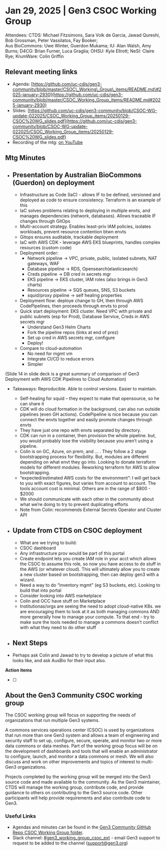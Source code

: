 # Jan 29, 2025 | Gen3 CSOC Working Group

Attendees: CTDS: Michael Fitzsimons, Sara Volk de Garcia, Jawad Qureshi, Bob Grossman, Peter Vassilatos, Fay Booker;  
Aus BioCommons: Uwe Winter, Guerdon Mukama; IU: Alan Walsh, Amy Burns; D4CG: Brian Furner, Luca Graglia; OHSU: Kyle Ellrott; NeSI: Claire Rye; KrumWare: Colin Griffin

## Relevant meeting links   

* Agenda: [https://github.com/uc-cdis/gen3-community/blob/master/CSOC\_Working\_Group\_items/README.md\#2025-january-2930](https://github.com/uc-cdis/gen3-community/blob/master/CSOC_Working_Group_items/README.md#2025-january-2930)   
* Slides: [https://github.com/uc-cdis/gen3-community/blob/CSOC-WG-update-022025/CSOC_Working_Group_items/20250129-CSOC%20WG_slides.pdf](https://github.com/uc-cdis/gen3-community/blob/CSOC-WG-update-022025/CSOC_Working_Group_items/20250129-CSOC%20WG_slides.pdf)
* Recording of the mtg: [on YouTube](https://youtu.be/Rd4qjhm3oKI?si=KsbFf7V5r2wy4s3p)

## Mtg Minutes

* ## Presentation by Australian BioCommons (Guerdon) on deployment

  * Infrastructure as Code (IaC) \- allows IF to be defined, versioned and deployed as code to ensure consistency. Terraform is an example of this  
  * IaC solves problems relating to deploying in multiple envts, and manages dependencies (network, databases). Allows traceable IF changes through GitOps  
  * Multi-account strategy. Enables least-priv IAM policies, isolates workloads, prevent resource contention btwn envts  
  * Gitops ensures auditable, trackable deployment  
  * IaC with AWS CDK \- leverage AWS EKS blueprints, handles complex resources (custom code)  
  * Deployment order:  
    * Network pipeline \-\> VPC, private, public, isolated subnets, NAT gateways, WAF  
    * Database pipeline → RDS, Opensearch(elasticsearch)  
    * Creds pipeline → DB cred in secrets mgr  
    * EKS pipeline → EKS cluster, IAM roles (also brings in Gen3 charts)  
    * Resources pipeline → SQS queues, SNS, S3 buckets  
    * squid/proxy pipeline → self healing properties  
  * Deployment flow: deploye change to GH, then through AWS CodePipelines, then proceeds through envts to prod   
  * Quick start deployment: EKS cluster. Need VPC with private and public subnets (esp for Prod), Database Service, Creds in AWS secrets mgr  
    * Understand Gen3 Helm Charts  
    * Fork the pipeline repos (links at end of prez)  
    * Set up cred in AWS secrets mgr, configure  
    * Deploy\!  
  * Compare to cloud-automation  
    * No need for mgmt vm  
    * Integrate CI/CD to reduce errors  
    * Simpler
 
 (Slide 14 in slide deck is a great summary of comparison of Gen3 Deployment with AWS CDK Pipelines to Cloud Automation)

* Takeaways: Reproducible. Able to control versions. Easier to maintain.   
  * Self-healing for squid – they expect to make that opensource, so he can share it  
  * CDK will do cloud formation in the background, can also run outside pipelines (even GH actions). CodePipeline is nice because you can connect the envts together and easily promote changes through envts  
  * They have just one repo with envts separated by directory.   
  * CDK can run in a container, then provision the whole pipeline. but, you would probably lose the visibility because you aren’t using a pipeline.   
  * Colin is on GC, Azure, on prem, and … . They follow a 2 stage bootstrapping process for flexibility. But, modules are different depending on what envt they go into. Looking to donate terraform models for different modules. Reworking terraform for AWS to allow bootstrapping.   
  * “expected/estimated AWS costs for the environment”: I will get back to you with exact figures, but varies from account to account. The tools account cost is minimal. Others are in the range of $800 \- $2000  
  * We should communicate with each other in the community about what we’re doing to try to prevent duplicating efforts  
  * Note from Colin: recommends External Secrets Operator and Cluster API

* ## Update from CTDS on CSOC deployment

  * What are we trying to build:  
  * CSOC dashboard  
  * Any infrastructure prov would be part of this portal  
  * Create endpoint lets you create IAM role in your acct which allows the CSOC to assume this role, so now you have access to do stuff in the AWS (or whatever cloud). This will ultimately allow you to create a new cluster based on bootstrapping, then can deploy gen3 with a wizard.   
  * Need a way to do “inventory mgmt” (eg S3 buckets, etc). Looking to build that into portal  
  * Consider looking into AWS marketplace  
  * Colin and OCC have stuff on Marketplace  
  * Institutionas/orgs are seeing the need to adopt cloud-native K8s. we are encouraging them to look at it as both managing commons AND more generally how to manage your compute. To that end \- try to make sure the tools needed to manage a commons doesn’t conflict with what they need to do other stuff

* ## Next Steps

* Perhaps ask Colin and Jawad to try to develop a picture of what this looks like, and ask AusBio for their input also. 

**Action items**

- [ ] 

## About the Gen3 Community CSOC working group

The CSOC working group will focus on supporting the needs of organizations that run multiple Gen3 systems.

A commons services operations center (CSOC) is used by organizations that run more than one Gen3 system and allows a team of engineering and security staff to set up, configure, secure, operate, and monitor two or more data commons or data meshes. Part of the working group focus will be on the development of dashboards and tools that will enable an administrator to configure, launch, and monitor a data commons or mesh. We will also discuss and work on other improvements and topics of interest to multi-Gen3 organizations.

Projects completed by the working group will be merged into the Gen3 source code and made available to the community. As the Gen3 maintainer, CTDS will manage the working group, contribute code, and provide guidance to others on contributing to the Gen3 source code. Other participants will help provide requirements and also contribute code to Gen3.

### Useful Links

* Agendas and minutes can be found in the [Gen3 Community GitHub Repo CSOC Working Group folder](https://github.com/uc-cdis/gen3-community/tree/CSOC-WG-update-022025/CSOC_Working_Group_items).   
* Slack channel: [\#gen3\_working\_group\_csoc\_ext](https://gen3friends.slack.com/archives/C082FLTBYMA) - email Gen3 support to request to be added to the channel ([support@gen3.org](mailto:support@gen3.org))